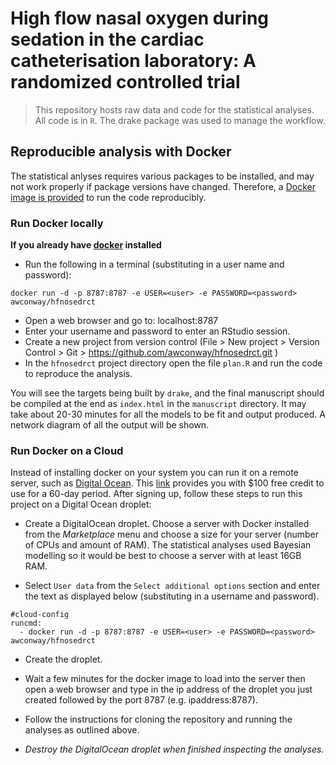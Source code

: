 
<!-- README.md is generated from README.Rmd. Please edit that file -->

# High flow nasal oxygen during sedation in the cardiac catheterisation laboratory: A randomized controlled trial

<!-- badges: start -->

<!-- badges: end -->

> This repository hosts raw data and code for the statistical analyses.
> All code is in `R`. The drake package was used to manage the workflow.

## Reproducible analysis with Docker

The statistical anlyses requires various packages to be installed, and
may not work properly if package versions have changed. Therefore, a
[Docker image is
provided](https://hub.docker.com/repository/docker/awconway/hfnosedrct)
to run the code reproducibly.

### Run Docker locally

**If you already have [docker](https://docs.docker.com/install/)
installed**

  - Run the following in a terminal (substituting in a user name and
    password):

<!-- end list -->

    docker run -d -p 8787:8787 -e USER=<user> -e PASSWORD=<password> awconway/hfnosedrct

  - Open a web browser and go to: localhost:8787
  - Enter your username and password to enter an RStudio session.
  - Create a new project from version control (File \> New project \>
    Version Control \> Git \>
    <https://github.com/awconway/hfnosedrct.git> )
  - In the `hfnosedrct` project directory open the file `plan.R` and run
    the code to reproduce the analysis.

You will see the targets being built by `drake`, and the final
manuscript should be compiled at the end as `index.html` in the
`manuscript` directory. It may take about 20-30 minutes for all the
models to be fit and output produced. A network diagram of all the
output will be shown.

### Run Docker on a Cloud

Instead of installing docker on your system you can run it on a remote
server, such as [Digital Ocean](https://www.digitialocean.com). This
[link](https://m.do.co/c/89cf8df06791) provides you with $100 free
credit to use for a 60-day period. After signing up, follow these steps
to run this project on a Digital Ocean droplet:

  - Create a DigitalOcean droplet. Choose a server with Docker installed
    from the *Marketplace* menu and choose a size for your server
    (number of CPUs and amount of RAM). The statistical analyses used
    Bayesian modelling so it would be best to choose a server with at
    least 16GB RAM.

  - Select `User data` from the `Select additional options` section and
    enter the text as displayed below (substituting in a username and
    password).

<!-- end list -->

    #cloud-config
    runcmd:
      - docker run -d -p 8787:8787 -e USER=<user> -e PASSWORD=<password> awconway/hfnosedrct

  - Create the droplet.

  - Wait a few minutes for the docker image to load into the server then
    open a web browser and type in the ip address of the droplet you
    just created followed by the port 8787 (e.g. ipaddress:8787).

  - Follow the instructions for cloning the repository and running the
    analyses as outlined above.

  - *Destroy the DigitalOcean droplet when finished inspecting the
    analyses.*
